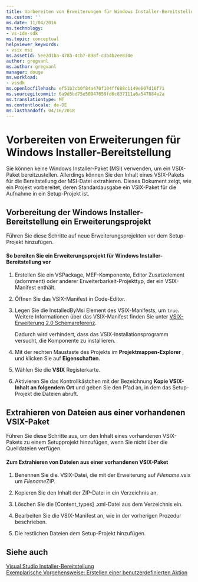 ```yaml
---
title: Vorbereiten von Erweiterungen für Windows Installer-Bereitstellung | Microsoft Docs
ms.custom: ''
ms.date: 11/04/2016
ms.technology:
- vs-ide-sdk
ms.topic: conceptual
helpviewer_keywords:
- vsix msi
ms.assetid: 5ee2d1ba-478a-4cb7-898f-c3b4b2ee834e
author: gregvanl
ms.author: gregvanl
manager: douge
ms.workload:
- vssdk
ms.openlocfilehash: ef51b3cb0f84a470f104ff688c1149e607d16f71
ms.sourcegitcommit: 6a9d5bd75e50947659fd6c837111a6a547884e2a
ms.translationtype: MT
ms.contentlocale: de-DE
ms.lasthandoff: 04/16/2018
---
```

# <a name="preparing-extensions-for-windows-installer-deployment"></a>Vorbereiten von Erweiterungen für Windows Installer-Bereitstellung
Sie können keine Windows Installer-Paket (MSI) verwenden, um ein VSIX-Paket bereitzustellen. Allerdings können Sie den Inhalt eines VSIX-Pakets für die Bereitstellung der MSI-Datei extrahieren. Dieses Dokument zeigt, wie ein Projekt vorbereitet, deren Standardausgabe ein VSIX-Paket für die Aufnahme in ein Setup-Projekt ist.  
  
## <a name="preparing-an-extension-project-for-windows-installer-deployment"></a>Vorbereitung der Windows Installer-Bereitstellung ein Erweiterungsprojekt  
 Führen Sie diese Schritte auf neue Erweiterungsprojekten vor dem Setup-Projekt hinzufügen.  
  
#### <a name="to-prepare-an-extension-project-for-windows-installer-deployment"></a>So bereiten Sie ein Erweiterungsprojekt für Windows Installer-Bereitstellung vor  
  
1.  Erstellen Sie ein VSPackage, MEF-Komponente, Editor Zusatzelement (adornment) oder anderer Erweiterbarkeit-Projekttyp, der ein VSIX-Manifest enthält.  
  
2.  Öffnen Sie das VSIX-Manifest in Code-Editor.  
  
3.  Legen Sie die InstalledByMsi Element des VSIX-Manifests, um `true`. Weitere Informationen über das VSIX-Manifest finden Sie unter [VSIX-Erweiterung 2.0 Schemareferenz](../extensibility/vsix-extension-schema-2-0-reference.md).  
  
     Dadurch wird verhindert, dass das VSIX-Installationsprogramm versucht, die Komponente zu installieren.  
  
4.  Mit der rechten Maustaste des Projekts im **Projektmappen-Explorer** , und klicken Sie auf **Eigenschaften**.  
  
5.  Wählen Sie die **VSIX** Registerkarte.  
  
6.  Aktivieren Sie das Kontrollkästchen mit der Bezeichnung **Kopie VSIX-Inhalt an folgendem Ort** und geben Sie den Pfad an, in dem das Setup-Projekt die Dateien abruft.  
  
## <a name="extracting-files-from-an-existing-vsix-package"></a>Extrahieren von Dateien aus einer vorhandenen VSIX-Paket  
 Führen Sie diese Schritte aus, um den Inhalt eines vorhandenen VSIX-Pakets zu einem Setupprojekt hinzufügen, wenn Sie nicht über die Quelldateien verfügen.  
  
#### <a name="to-extract-files-from-an-existing-vsix-package"></a>Zum Extrahieren von Dateien aus einer vorhandenen VSIX-Paket  
  
1.  Benennen Sie die. VSIX-Datei, die mit der Erweiterung auf *Filename*.vsix um *Filename*ZIP.  
  
2.  Kopieren Sie den Inhalt der ZIP-Datei in ein Verzeichnis an.  
  
3.  Löschen Sie die [Content_types] .xml-Datei aus dem Verzeichnis ein.  
  
4.  Bearbeiten Sie die VSIX-Manifest an, wie in der vorherigen Prozedur beschrieben.  
  
5.  Die restlichen Dateien dem Setup-Projekt hinzufügen.  
  
## <a name="see-also"></a>Siehe auch  
 [Visual Studio Installer-Bereitstellung](http://msdn.microsoft.com/en-us/121be21b-b916-43e2-8f10-8b080516d2a0)   
 [Exemplarische Vorgehensweise: Erstellen einer benutzerdefinierten Aktion](http://msdn.microsoft.com/en-us/4bd4b63a-2b91-431e-839c-5752443f0eaf)